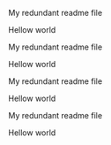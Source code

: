 My redundant readme file

Hellow world

My redundant readme file

Hellow world

My redundant readme file

Hellow world

My redundant readme file

Hellow world